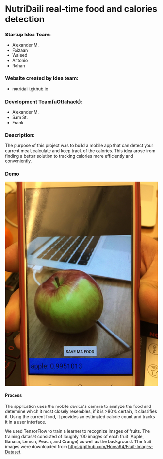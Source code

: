 # NutriDaili real-time food and calories detection

### Startup Idea Team:
* Alexander M.
* Faizaan
* Waleed
* Antonio
* Rohan

### Website created by idea team:
* nutridaili.github.io

### Development Team(uOttahack):
* Alexander M.
* Sam St.
* Frank

### Description:
The purpose of this project was to build a mobile app that can detect your current meal, calculate and keep track of the calories. This idea arose from finding a better solution to tracking calories more efficiently and conveniently.

### Demo
![alt text](https://github.com/amous123/Food_App/blob/master/DemoPhoto.jpg)

#### Process
The application uses the mobile device's camera to analyze the food and determine which it most closely resembles, if it is >80% certain, it classifies it.
Using the current food, it provides an estimated calorie count and tracks it in a user interface.

We used TensorFlow to train a learner to recognize images of fruits. The training dataset consisted of roughly 100 images of each fruit (Apple, Banana, Lemon, Peach, and Orange) as well as the background. The fruit images were downloaded from https://github.com/Horea94/Fruit-Images-Dataset.




